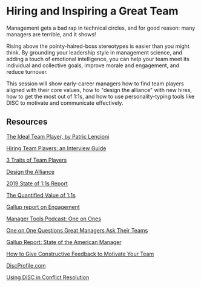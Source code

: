 # Hiring and Inspiring a Great Team

Management gets a bad rap in technical circles, and for good reason: many managers are terrible, and it shows!

Rising above the pointy-haired-boss stereotypes is easier than you might think. By grounding your leadership style in management science, and adding a touch of emotional intelligence, you can help your team meet its individual and collective goals, improve morale and engagement, and reduce turnover.

This session will show early-career managers how to find team players aligned with their core values, how to "design the alliance" with new hires, how to get the most out of 1:1s, and how to use personality-typing tools like DISC to motivate and communicate effectively.

## Resources

[The Ideal Team Player, by Patric Lencioni](https://www.amazon.com/Ideal-Team-Player-Recognize-Cultivate-ebook/dp/B01B6AEJJ0)

[Hiring Team Players: an Interview Guide](https://www.tablegroup.com/imo/media/doc/IdealTeamPlayerINTERVIEWQUESTIONS(11)singlepages.pdf)

[3 Traits of Team Players](https://business.linkedin.com/talent-solutions/blog/recruiting-tips/2017/the-3-traits-of-great-team-players-and-how-to-recruit-for-them)

[Design the Alliance](https://www.anneloehr.com/2017/12/14/managers-do-this-first/)

[2019 State of 1:1s Report](https://soapboxhq.com/state-of-one-on-ones-report)

[The Quantified Value of 1:1s](https://getlighthouse.com/blog/11-meetings-value-make-most/)

[Gallup report on Engagement](https://news.gallup.com/businessjournal/174197/managers-focus-performance-engagement.aspx)

[Manager Tools Podcast: One on Ones](https://www.manager-tools.com/2005/07/the-single-most-effective-management-tool-part-1)

[One on One Questions Great Managers Ask Their Teams](https://getlighthouse.com/blog/one-on-one-meeting-questions-great-managers-ask/)

[Gallup Report: State of the American Manager](https://www.gallup.com/services/182138/state-american-manager.aspx)

[How to Give Constructive Feedback to Motivate Your Team](https://getlighthouse.com/blog/give-constructive-feedback-motivate-improve/)

[DiscProfile.com](https://www.discprofile.com/)

[Using DiSC in Conflict Resolution](http://blog.extendeddisc.org/using-disc-in-conflict-resolution)
